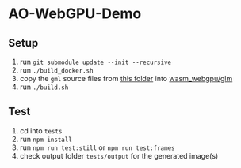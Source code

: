 # AO-WebGPU-Demo

## Setup

1. run `git submodule update --init --recursive` 
2. run `./build_docker.sh`
3. copy the `gml` source files from [this folder](https://github.com/g-truc/glm/tree/master/glm) into [wasm_webgpu/glm](wasm_webgpu/glm)
4. run `./build.sh`

## Test

1. cd into `tests`
2. run `npm install`
3. run `npm run test:still` or `npm run test:frames`
4. check output folder `tests/output` for the generated image(s)
